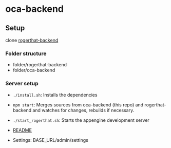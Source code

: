 # oca-backend

## Setup

clone [rogerthat-backend](https://github.com/rogerthat-platform/rogerthat-backend)

### Folder structure
- folder/rogerthat-backend
- folder/oca-backend

### Server setup
- `./install.sh`: Installs the dependencies
- `npm start`: Merges sources from oca-backend (this repo) and rogerthat-backend and watches for changes, rebuilds if necessary.
- `./start_rogerthat.sh`: Starts the appengine development server


- [README](src/solution_server_settings/README)
- Settings: BASE_URL/admin/settings
